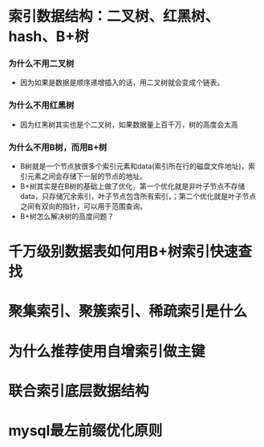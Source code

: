 
# 索引数据结构：二叉树、红黑树、hash、B+树
### 为什么不用二叉树
- 因为如果是数据是顺序递增插入的话，用二叉树就会变成个链表。
### 为什么不用红黑树
- 因为红黑树其实也是个二叉树，如果数据量上百千万，树的高度会太高
### 为什么不用B树，而用B+树
- B树就是一个节点放很多个索引元素和data(索引所在行的磁盘文件地址)，索引元素之间会存储下一层的节点的地址。
- B+树其实是在B树的基础上做了优化，第一个优化就是非叶子节点不存储data，只存储冗余索引，叶子节点包含所有索引，；第二个优化就是叶子节点之间有双向的指针，可以用于范围查询。
- B+树怎么解决树的高度问题？
# 千万级别数据表如何用B+树索引快速查找

# 聚集索引、聚簇索引、稀疏索引是什么

# 为什么推荐使用自增索引做主键

# 联合索引底层数据结构

# mysql最左前缀优化原则
